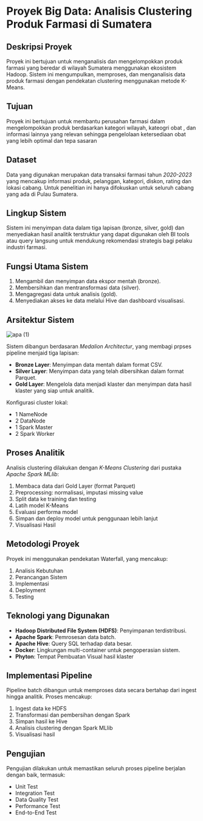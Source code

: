 # Proyek Big Data: Analisis Clustering Produk Farmasi di Sumatera

## Deskripsi Proyek
Proyek ini bertujuan untuk menganalisis dan mengelompokkan produk farmasi yang beredar di wilayah Sumatera menggunakan ekosistem Hadoop. Sistem ini mengumpulkan, memproses, dan menganalisis data produk farmasi dengan pendekatan clustering menggunakan metode K-Means.

## Tujuan
Proyek ini bertujuan untuk membantu perusahan farmasi dalam mengelompokkan produk berdasarkan kategori wilayah, kateogri obat , dan informasi lainnya yang relevan sehingga pengelolaan ketersediaan obat yang lebih optimal dan tepa sasaran

## Dataset
Data yang digunakan merupakan data transaksi farmasi tahun *2020-2023* yang mencakup informasi produk, pelanggan, kategori, diskon, rating dan lokasi cabang. Untuk penelitian ini hanya difokuskan untuk seluruh cabang yang ada di Pulau Sumatera.

## Lingkup Sistem
Sistem ini menyimpan data dalam tiga lapisan (bronze, silver, gold) dan menyediakan hasil analitik terstruktur yang dapat digunakan oleh BI tools atau query langsung untuk mendukung rekomendasi strategis bagi pelaku industri farmasi.

## Fungsi Utama Sistem
1. Mengambil dan menyimpan data ekspor mentah (bronze).
2. Membersihkan dan mentransformasi data (silver).
3. Mengagregasi data untuk analisis (gold).
4. Menyediakan akses ke data melalui Hive dan dashboard visualisasi.


## Arsitektur Sistem


![apa (1)](https://github.com/user-attachments/assets/543a9794-a522-4789-9e06-3c11811be5e5)


Sistem dibangun berdasaran *Medalion Architectur*, yang membagi prpses pipeline menjaid tiga lapisan:
- **Bronze Layer**: Menyimpan data mentah dalam format CSV.
- **Silver Layer**: Menyimpan data yang telah dibersihkan dalam format Parquet.
- **Gold Layer**: Mengelola data menjadi klaster dan menyimpan data hasil klaster yang siap untuk analitik.

Konfigurasi cluster lokal:
- 1 NameNode
- 2 DataNode
- 1 Spark Master
- 2 Spark Worker

## Proses Analitik
Analisis clustering dilakukan dengan *K-Means Clustering* dari pustaka *Apache Spark MLlib*:

1. Membaca data dari Gold Layer (format Parquet)
2. Preprocessing: normalisasi, imputasi missing value
3. Split data ke training dan testing
4. Latih model K-Means
5. Evaluasi performa model
6. Simpan dan deploy model untuk penggunaan lebih lanjut
7. Visualisasi Hasil


## Metodologi Proyek
Proyek ini menggunakan pendekatan Waterfall, yang mencakup:

1. Analisis Kebutuhan
2. Perancangan Sistem
3. Implementasi
4. Deployment
5. Testing

## Teknologi yang Digunakan
- **Hadoop Distributed File System (HDFS)**: Penyimpanan terdistribusi.
- **Apache Spark**: Pemrosesan data batch.
- **Apache Hive**: Query SQL terhadap data besar.
- **Docker**: Lingkungan multi-container untuk pengoperasian sistem.
- **Phyton**: Tempat Pembuatan Visual hasil klaster


## Implementasi Pipeline
Pipeline batch dibangun untuk memproses data secara bertahap dari ingest hingga analitik. Proses mencakup:

1. Ingest data ke HDFS
2. Transformasi dan pembersihan dengan Spark
3. Simpan hasil ke Hive
4. Analisis clustering dengan Spark MLlib
5. Visualisasi hasil


## Pengujian
Pengujian dilakukan untuk memastikan seluruh proses pipeline berjalan dengan baik, termasuk:
- Unit Test
- Integration Test
- Data Quality Test
- Performance Test
- End-to-End Test





